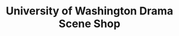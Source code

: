 ---
title: "University of Washington Drama Scene Shop"
url: /seattle/university-of-washington-drama-scene-shop/
shop: Kleidung
---
